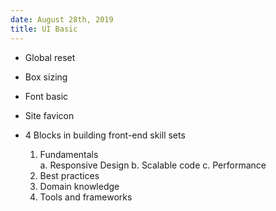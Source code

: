 ```yaml
---
date: August 28th, 2019                    
title: UI Basic                          
---                                               
```

* Global reset            
* Box sizing                     
* Font basic                        
* Site favicon          
                          
* 4 Blocks in building front-end skill sets
  1. Fundamentals   
    a. Responsive Design
    b. Scalable code
    c. Performance  
  2. Best practices       
  3. Domain knowledge     
  4. Tools and frameworks                         